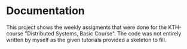 # Documentation

This project shows the weekly assigments that were done for the KTH-course "Distributed Systems, Basic Course". The code was not entirely written by myself as the given tutorials provided a skeleton to fill.
